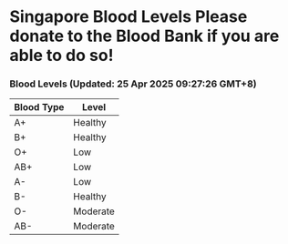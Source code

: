 Singapore Blood Levels
 Please donate to the Blood Bank if you are able to do so!
================================================================================================================================

### Blood Levels (Updated: 25 Apr 2025 09:27:26 GMT+8)
| Blood Type | Level     |
|------------|-----------|
| A+     | Healthy |
| B+     | Healthy |
| O+     | Low |
| AB+     | Low |
| A-     | Low |
| B-     | Healthy |
| O-     | Moderate |
| AB-     | Moderate |
